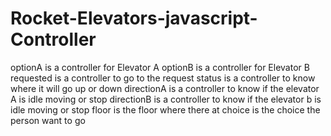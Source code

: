 # Rocket-Elevators-javascript-Controller
optionA is a controller for Elevator A optionB is a controller for Elevator B requested is a controller to go to the request  status is a controller to know where it will go up or down directionA is a controller to know if the elevator A is idle moving or stop directionB is a controller to know if the elevator b is idle moving or stop  floor is the floor where there at  choice is the choice the person want to go
